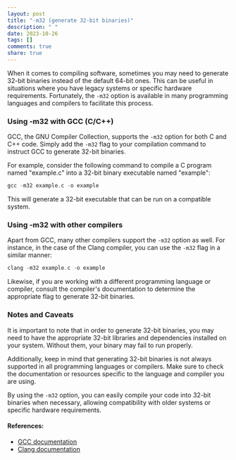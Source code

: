 ```yaml
---
layout: post
title: "-m32 (generate 32-bit binaries)"
description: " "
date: 2023-10-26
tags: []
comments: true
share: true
---
```


When it comes to compiling software, sometimes you may need to generate 32-bit binaries instead of the default 64-bit ones. This can be useful in situations where you have legacy systems or specific hardware requirements. Fortunately, the `-m32` option is available in many programming languages and compilers to facilitate this process.

### Using -m32 with GCC (C/C++)

GCC, the GNU Compiler Collection, supports the `-m32` option for both C and C++ code. Simply add the `-m32` flag to your compilation command to instruct GCC to generate 32-bit binaries.

For example, consider the following command to compile a C program named "example.c" into a 32-bit binary executable named "example":

```c
gcc -m32 example.c -o example
```

This will generate a 32-bit executable that can be run on a compatible system.

### Using -m32 with other compilers

Apart from GCC, many other compilers support the `-m32` option as well. For instance, in the case of the Clang compiler, you can use the `-m32` flag in a similar manner:

```c
clang -m32 example.c -o example
```

Likewise, if you are working with a different programming language or compiler, consult the compiler's documentation to determine the appropriate flag to generate 32-bit binaries.

### Notes and Caveats

It is important to note that in order to generate 32-bit binaries, you may need to have the appropriate 32-bit libraries and dependencies installed on your system. Without them, your binary may fail to run properly.

Additionally, keep in mind that generating 32-bit binaries is not always supported in all programming languages or compilers. Make sure to check the documentation or resources specific to the language and compiler you are using.

By using the `-m32` option, you can easily compile your code into 32-bit binaries when necessary, allowing compatibility with older systems or specific hardware requirements.

#### References:
- [GCC documentation](https://gcc.gnu.org/onlinedocs/gcc-11.2.0/gcc/i386-and-x86_002d64-Options.html)
- [Clang documentation](https://clang.llvm.org/docs/UsersManual.html#x86-Options)